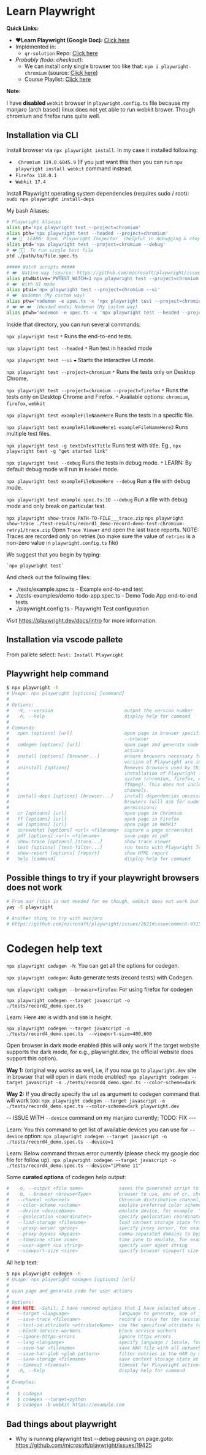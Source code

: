 # Learn Playwright

**Quick Links:**
- **❤️Learn Playwright (Google Doc):** [Click here](https://docs.google.com/document/d/1wEsteSlYXM0nbCwucnXijWbqLDwEWjKIHgOdxhqSa3k/edit?usp=sharing)
- Implemented in:
    - `qr-solution` Repo: [Click here](https://github.com/sahilrajput03/qr-solution-frontend)
- _Probably (todo: checkout):_
    - We can install only single browser too like that: `npm i playwright-chromium` (source: [Click here](https://github.com/microsoft/playwright/issues/812#issuecomment-581501050))
    - Course Playlist: [Click here](https://www.youtube.com/playlist?list=PLhW3qG5bs-L9sJKoT1LC5grGT77sfW0Z8)

**Note:**

I have **disabled** `webkit` browser in `playwright.config.ts` file because my manjaro (arch based) linux does not yet able to run webkit brower. Though chromium and firefox runs quite well.

## Installation via CLI

Install browser via `npx playwright install`. In my case it installed following:

- ` Chromium 119.0.6045.9` (If you just want this then you can run `npx playwright install webkit` command instead.
- `Firefox 118.0.1 `
- `Webkit 17.4`

Install Playwright operating system dependencies (requires sudo / root): `sudo npx playwright install-deps`

My bash Aliases:

```bash
# Playwright Aliases
alias pt='npx playwright test --project=chromium'
alias pth='npx playwright test --headed --project=chromium'
# ❤️ 🚀  LEARN: Open `Playwright Inspector` (helpful in debugging & step by step execution)
alias ptd='npx playwright test --project=chromium --debug'
# ❤️ 🚀🚀  To run single test file
ptd ./path/to/file.spec.ts

##### Watch scripts #####
# ❤️  Native way (source: https://github.com/microsoft/playwright/issues/21960#issuecomment-1483604692)
alias ptwNative='PWTEST_WATCH=1 npx playwright test --project=chromium'
# ❤️  With UI mode
alias ptui='npx playwright test --project=chromium --ui'
# ❤️  Nodemon (My custom way)
alias ptw="nodemon -e spec.ts -x 'npx playwright test --project=chromium'"
# ❤️ ❤️ ❤️  (Headed mode) Nodemon (My custom way)
alias ptwh="nodemon -e spec.ts -x 'npx playwright test --headed --project=chromium' -w tests"
```

Inside that directory, you can run several commands:

`npx playwright test`
`*` Runs the end-to-end tests.

`npx playwright test --headed`
`*` Run test in headed mode

`npx playwright test --ui`
`❤️` Starts the interactive UI mode.

`npx playwright test --project=chromium`
`*` Runs the tests only on Desktop Chrome.

`npx playwright test --project=chromium --project=firefox`
`*` Runs the tests only on Desktop Chrome and Firefox.
`*` Available options: `chromium`, `firefox`, `webkit`

`npx playwright test exampleFileNameHere`
Runs the tests in a specific file.

`npx playwright test exampleFileNameHere1 exampleFileNameHere2`
Runs multiple test files.

`npx playwright test -g textInTestTitle`
Runs test with title.
Eg., `npx playwright test -g "get started link"`

`npx playwright test --debug`
Runs the tests in debug mode.
`*` LEARN: By default debug mode will run in `headed` mode.

`npx playwright test exampleFileNameHere --debug`
Run a file with debug mode.

`npx playwright test example.spec.ts:10 --debug`
Run a file with debug mode and only break on particular test.

<!-- CAREFUL: The line number must be one i.e, where you have test(..) line only. -->

`npx playwright show-trace PATH-TO-FILE___trace.zip`
`npx playwright show-trace ./test-results/record1_demo-record-demo-test-chromium-retry1/trace.zip`
Open `Trace Viewer` and open the last trace reports.
NOTE: Traces are recorded only on retries (so make sure the value of `retries` is a non-zero value in `playwright.config.ts` file)

We suggest that you begin by typing:

    `npx playwright test`

And check out the following files:

- ./tests/example.spec.ts - Example end-to-end test
- ./tests-examples/demo-todo-app.spec.ts - Demo Todo App end-to-end tests
- ./playwright.config.ts - Playwright Test configuration

Visit https://playwright.dev/docs/intro for more information.

## Installation via vscode pallete

From pallete select: `Test: Install Playwright`

## Playwright help command

```bash
$ npx playwright -h
# Usage: npx playwright [options] [command]
#
# Options:
#   -V, --version                          output the version number
#   -h, --help                             display help for command
#
# Commands:
#   open [options] [url]                   open page in browser specified via -b,
#                                          --browser
#   codegen [options] [url]                open page and generate code for user
#                                          actions
#   install [options] [browser...]         ensure browsers necessary for this
#                                          version of Playwright are installed
#   uninstall [options]                    Removes browsers used by this
#                                          installation of Playwright from the
#                                          system (chromium, firefox, webkit,
#                                          ffmpeg). This does not include branded
#                                          channels.
#   install-deps [options] [browser...]    install dependencies necessary to run
#                                          browsers (will ask for sudo
#                                          permissions)
#   cr [options] [url]                     open page in Chromium
#   ff [options] [url]                     open page in Firefox
#   wk [options] [url]                     open page in WebKit
#   screenshot [options] <url> <filename>  capture a page screenshot
#   pdf [options] <url> <filename>         save page as pdf
#   show-trace [options] [trace...]        show trace viewer
#   test [options] [test-filter...]        run tests with Playwright Test
#   show-report [options] [report]         show HTML report
#   help [command]                         display help for command
```

## Possible things to try if your playwright browsers does not work

```bash
# From aur (this is not needed for me though, webkit does not work but chrome and firefox does, YAY!!)
yay -S playwright

# Another thing to try with manjaro
# https://github.com/microsoft/playwright/issues/2621#issuecomment-931530175
```

# Codegen help text

`npx playwright codegen -h`: You can get all the options for codegen.

`npx playwright codegen`: Auto generate tests (record tests) with Codegen.

`npx playwright codegen --browser=firefox`: For using firefox for codegen

`npx playwright codegen --target javascript -o ./tests/record2_demo.spec.ts`

<!-- Learn: For below size to work I must add below entry to my i3config file:
  # Make playwright browser float
  for_window [instance="code-url-handler .*"] floating enable
  for_window [instance="chromium-browser\ \(\/tmp\/playwright_.*"] floating enable
  for_window [title="Playwright Test"] floating enable
 -->

Learn: Here `400` is width and `600` is height.

`npx playwright codegen --target javascript -o ./tests/record4_demo.spec.ts  --viewport-size=400,600`

Open browser in dark mode enabled (this will only work if the target website supports the dark mode, for e.g., playwright.dev, the official website does support this option).

**Way 1:** (original way works as well, i.e, if you now go to `playwright.dev` site in browser that will open in dark mode enabled)
`npx playwright codegen --target javascript -o ./tests/record4_demo.spec.ts --color-scheme=dark`

**Way 2:** If you directly specify the url as argument to codegen command that will work too: `npx playwright codegen --target javascript -o ./tests/record4_demo.spec.ts --color-scheme=dark playwright.dev`

-- ISSUE WITH `--device` command on my manjaro currently; TODO: FIX ---

Learn: You this command to get list of available devices you can use for `--device` option: `npx playwright codegen --target javascript -o ./tests/record4_demo.spec.ts --device=1`

Learn: Below command throws error currently (please check my google doc file for follow up).
`npx playwright codegen --target javascript -o ./tests/record4_demo.spec.ts --device="iPhone 11"`

Some **curated options** of codegen help output:

```bash
#   -o, --output <file name>             saves the generated script to a file
#   -b, --browser <browserType>          browser to use, one of cr, chromium, ff, firefox, wk, webkit (default: "chromium")
#   --channel <channel>                  Chromium distribution channel, "chrome", "chrome-beta", "msedge-dev", etc
#   --color-scheme <scheme>              emulate preferred color scheme, "light" or "dark"
#   --device <deviceName>                emulate device, for example  "iPhone 11"
#   --geolocation <coordinates>          specify geolocation coordinates, for example "37.819722,-122.478611"
#   --load-storage <filename>            load context storage state from the file, previously saved with --save-storage
#   --proxy-server <proxy>               specify proxy server, for example "http://myproxy:3128" or "socks5://myproxy:8080"
#   --proxy-bypass <bypass>              comma-separated domains to bypass proxy, for example ".com,chromium.org,.domain.com"
#   --timezone <time zone>               time zone to emulate, for example "Europe/Rome"
#   --user-agent <ua string>             specify user agent string
#   --viewport-size <size>               specify browser viewport size in pixels, for example "1280, 720"
```

All help text:

```bash
$ npx playwright codegen -h
# Usage: npx playwright codegen [options] [url]
#
# open page and generate code for user actions
#
# Options:
# ### NOTE: ~Sahil: I have removed options that I have selected above in **curated list**
#   --target <language>                  language to generate, one of javascript, playwright-test, python, python-async, python-pytest, csharp, csharp-mstest, csharp-nunit, java (default: "playwright-test")
#   --save-trace <filename>              record a trace for the session and save it to a file
#   --test-id-attribute <attributeName>  use the specified attribute to generate data test ID selectors
#   --block-service-workers              block service workers
#   --ignore-https-errors                ignore https errors
#   --lang <language>                    specify language / locale, for example "en-GB"
#   --save-har <filename>                save HAR file with all network activity at the end
#   --save-har-glob <glob pattern>       filter entries in the HAR by matching url against this glob pattern
#   --save-storage <filename>            save context storage state at the end, for later use with --load-storage
#   --timeout <timeout>                  timeout for Playwright actions in milliseconds, no timeout by default
#   -h, --help                           display help for command
#
# Examples:
#
#   $ codegen
#   $ codegen --target=python
#   $ codegen -b webkit https://example.com
```

## Bad things about playwright

- Why is running playwright test --debug pausing on page.goto: https://github.com/microsoft/playwright/issues/19425
